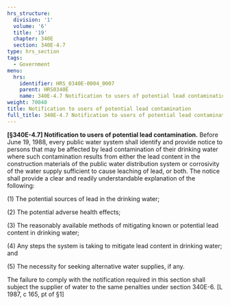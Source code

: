 ```yaml
---
hrs_structure:
  division: '1'
  volume: '6'
  title: '19'
  chapter: 340E
  section: 340E-4.7
type: hrs_section
tags:
  - Government
menu:
  hrs:
    identifier: HRS_0340E-0004_0007
    parent: HRS0340E
    name: 340E-4.7 Notification to users of potential lead contamination
weight: 70040
title: Notification to users of potential lead contamination
full_title: 340E-4.7 Notification to users of potential lead contamination
---
```

**[§340E-4.7] Notification to users of potential lead contamination.** Before June 19, 1988, every public water system shall identify and provide notice to persons that may be affected by lead contamination of their drinking water where such contamination results from either the lead content in the construction materials of the public water distribution system or corrosivity of the water supply sufficient to cause leaching of lead, or both. The notice shall provide a clear and readily understandable explanation of the following:

(1) The potential sources of lead in the drinking water;

(2) The potential adverse health effects;

(3) The reasonably available methods of mitigating known or potential lead content in drinking water;

(4) Any steps the system is taking to mitigate lead content in drinking water; and

(5) The necessity for seeking alternative water supplies, if any.

The failure to comply with the notification required in this section shall subject the supplier of water to the same penalties under section 340E-6\. [L 1987, c 165, pt of §1]